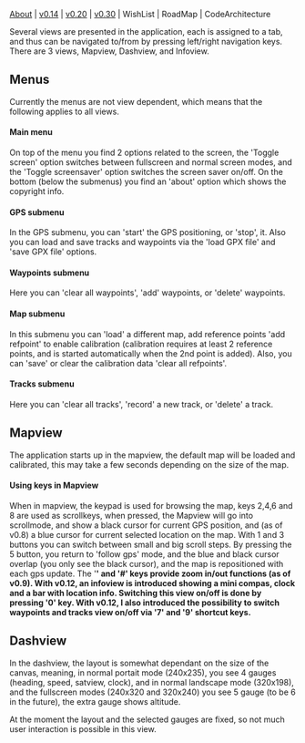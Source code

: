 [About](http://code.google.com/p/tracker-py/wiki/About) |
[v0.14](http://code.google.com/p/tracker-py/wiki/TrackerV0_14) |
[v0.20](http://code.google.com/p/tracker-py/wiki/TrackerV0_20) |
[v0.30](http://code.google.com/p/tracker-py/wiki/TrackerV0_30) |
WishList | RoadMap | CodeArchitecture

Several views are presented in the application, each is assigned to a tab, and thus can
be navigated to/from by pressing left/right navigation keys. There are 3 views, Mapview,
Dashview, and Infoview.

## Menus ##

Currently the menus are not view dependent, which means that the following applies to all
views.

#### Main menu ####

On top of the menu you find 2 options related to the screen, the 'Toggle screen' option
switches between fullscreen and normal screen modes, and the 'Toggle screensaver' option
switches the screen saver on/off.
On the bottom (below the submenus) you find an 'about' option which shows the copyright
info.

#### GPS submenu ####

In the GPS submenu, you can 'start' the GPS positioning, or 'stop', it. Also you can load
and save tracks and waypoints via the 'load GPX file' and 'save GPX file' options.

#### Waypoints submenu ####

Here you can 'clear all waypoints', 'add' waypoints, or 'delete' waypoints.

#### Map submenu ####

In this submenu you can 'load' a different map, add reference points 'add refpoint' to
enable calibration (calibration requires at least 2 reference points, and is started
automatically when the 2nd point is added). Also, you can 'save' or clear the calibration
data 'clear all refpoints'.

#### Tracks submenu ####

Here you can 'clear all tracks', 'record' a new track, or 'delete' a track.

## Mapview ##

The application starts up in the mapview, the default map will be loaded and calibrated,
this may take a few seconds depending on the size of the map.

#### Using keys in Mapview ####

When in mapview, the keypad is used for browsing the map, keys 2,4,6 and 8 are used as
scrollkeys, when pressed, the Mapview will go into scrollmode, and show a black cursor
for current GPS position, and (as of v0.8) a blue cursor for current selected location
on the map.
With 1 and 3 buttons you can switch between small and big scroll steps.
By pressing the 5 button, you return to 'follow gps' mode, and the blue and black cursor
overlap (you only see the black cursor), and the map is repositioned with each gps update.
The '**' and '#' keys provide zoom in/out functions (as of v0.9).
With v0.12, an infoview is introduced showing a mini compas, clock and a bar with location
info. Switching this view on/off is done by pressing '0' key.
With v0.12, I also introduced the possibility to switch waypoints and tracks view on/off
via '7' and '9' shortcut keys.**

## Dashview ##

In the dashview, the layout is somewhat dependant on the size of the canvas, meaning, in
normal portait mode (240x235), you see 4 gauges (heading, speed, satview, clock), and in
normal landscape mode (320x198), and the fullscreen modes (240x320 and 320x240) you see 5
gauge (to be 6 in the future), the extra gauge shows altitude.

At the moment the layout and the selected gauges are fixed, so not much user interaction
is possible in this view.